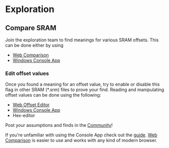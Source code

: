# Exploration

## Compare SRAM
Join the exploration team to find meanings for various SRAM offsets.
This can be done either by using 

* [Web Comparison](compare)
* [Windows Console App](changelog-console)

### Edit offset values
Once you found a meaning for an offset value, try to enable or disable this flag in other SRAM (*.srm) files to prove your find. 
Reading and manipulating offset values can be done using the following: 

* [Web Offset Editor](offset-edit)
* [Windows Console App](changelog-console)
* Hex-editor

Post your assumptions and finds in the [Community](community)!

If you're unfamiliar with using the Console App check out the [guide](guide). [Web Comparison](compare) is easier to use and works with any kind of modern browser.

